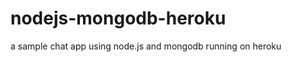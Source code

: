 nodejs-mongodb-heroku
=====================

a sample chat app using node.js and mongodb running on heroku